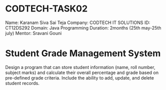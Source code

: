# CODTECH-TASK02
Name: Karanam Siva Sai Teja
Company: CODTECH IT SOLUTIONS 
ID: CT12DS292 
Domain: Java Programming 
Duration: 2months (25th may-25th july) 
Mentor: Sravani Gouni
# Student Grade Management System
Design a program that can store student information (name, roll number, subject marks)
and calculate their overall percentage and grade based on pre-defined grade criteria.
Include the ability to add, update, and delete student records.
